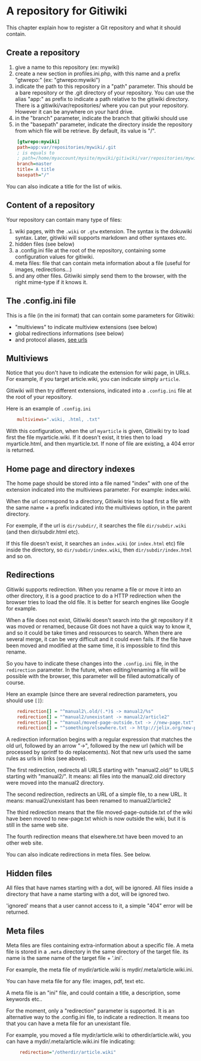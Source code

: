 # A repository for Gitiwiki

This chapter explain how to register a Git repository  and what it should contain.


## Create a repository

1. give a name to this repository (ex: mywiki)
2. create a new section in profiles.ini.php, with this name and a prefix
   "gtwrepo:" (ex: "gtwrepo:mywiki")
3. indicate the path to this repository in a "path" parameter. This should be a
   bare repository or the .git directory of your repository. You can use the alias "app:" as
   prefix to indicate a path relative to the gitiwiki directory. There is a gitiwiki/var/repositories/
   where you can put your repository. However it can be anywhere on your hard drive.
4. in the "branch" parameter, indicate the branch that gitiwiki should use
5. in the "basepath" parameter, indicate the directory inside the repository from which file
   will be retrieve. By default, its value is "/".
  

```ini
    [gtwrepo:mywiki]
    path=app:var/repositories/mywiki/.git
    ; is equals to 
    ; path=/home/myaccount/mysite/mywiki/gitiwiki/var/repositories/mywiki/.git
    branch=master
    title= A title
    basepath="/"
```

You can also indicate a title for the list of wikis.

## Content of a repository

Your repository can contain many type of files:

1. wiki pages, with the `.wiki` or `.gtw` extension. The syntax is the dokuwiki syntax.
   Later, gitiwiki will supports markdown and other syntaxes etc. 
2. hidden files (see below)
3. a .config.ini file at the root of the repository, containing some
   configuration values for gitiwiki.
4. meta files: file that can contain meta information about a file (useful for images, redirections...)
5. and any other files. Gitiwiki simply send them to the browser, with the right mime-type if it knows it.

## The .config.ini file

This is a file (in the ini format) that can contain some parameters for Gitiwiki:

- "multiviews" to indicate multiview extensions (see below)
- global redirections informations (see below)
- and protocol aliases, [see urls](url-support.md)

## Multiviews

Notice that you don't have to indicate the extension for wiki page, in URLs. For example,
if you target article.wiki, you can indicate simply `article`.

Gitiwiki will then try different extensions, indicated into a `.config.ini` file at
the root of your repository.

Here is an example of `.config.ini`

```ini
    multiviews=".wiki, .html, .txt"
```

With this configuration, when the url `myarticle` is given, Gitiwiki try to load first
the file myarticle.wiki. If it doesn't exist, it tries then to load myarticle.html,
and then myarticle.txt. If none of file are existing, a 404 error is returned.


## Home page and directory indexes

The home page should be stored into a file named "index" with one of the extension
indicated into the multiviews parameter. For example: index.wiki.

When the url correspond to a directory, Gitiwiki tries to load first a file with the same
name + a prefix indicated into the multiviews option, in the parent directory.

For exemple, if the url is `dir/subdir/`, it searches the file `dir/subdir.wiki` (and
then dir/subdir.html etc).

If this file doesn't exist, it searches an `index.wiki` (or `index.html` etc) file
inside the directory, so `dir/subdir/index.wiki`, then `dir/subdir/index.html` and so on.

## Redirections

Gitiwiki supports redirection. When you rename a file or move it into an other directory,
it is a good practice to do a HTTP redirection when the browser tries to load the old file.
It is better for search engines like Google for example.

When a file does not exist, Gitiwiki doesn't search into the git repository if it was
moved or renamed, because Git does not have a quick way to know it, and so it could be take
times and ressources to search. When there are several merge, it can be very difficult
and it could even fails. If the file have been moved and modified at the same time,
it is impossible to find this rename.

So you have to indicate these changes into the `.config.ini` file, in the `redirection`
parameter. In the future, when editing/renaming a file will be possible with the browser,
this parameter will be filled automatically of course.

Here an example (since there are several redirection parameters, you should use `[]`):

```ini
    redirection[] = "^manual2\.old/(.*)$ -> manual2/%s"
    redirection[] = "^manual2/unexistant -> manual2/article2"
    redirection[] = "^manual/moved-page-outside.txt -> //new-page.txt"
    redirection[] = "^something/elsewhere.txt -> http://jelix.org/new-page.txt"
```

A redirection information begins with a regular expression that matches the old url,
followed by an arrow "->", followed by the new url (which will be processed by sprintf
to do replacements). Not that new urls used the same rules as urls in links (see above).

The first redirection, redirects all URLS starting with "manual2.old/" to URLS starting
with "manual2/". It means: all files into the manual2.old directory were moved into the
manual2 directory.

The second redirection, redirects an URL of a simple file, to a new URL. It means:
manual2/unexistant has been renamed to manual2/article2

The third redirection means that the file moved-page-outside.txt of the wiki
have been moved to new-page.txt which is now outside the wiki, but it is still
in the same web site.

The  fourth redirection means that elsewhere.txt have been moved to an other
web site.

You can also indicate redirections in meta files. See below.


## Hidden files

All files that have names starting with a dot, will be ignored. All files inside a
directory that have a name starting with a dot, will be ignored two.

'ignored' means that a user cannot access to it, a simple "404" error will be returned.


## Meta files

Meta files are files containing extra-information about a specific file. A meta
file is stored in a `.meta` directory in the same directory of the target file.
its name is the same name of the target file + '.ini'.

For example, the meta file of mydir/article.wiki is mydir/.meta/article.wiki.ini.

You can have meta file for any file: images, pdf, text etc.

A meta file is an "ini" file, and could contain a title, a description, some keywords
etc..

For the moment, only a "redirection" parameter is supported. It is an alternative
way to the .config.ini file, to indicate a redirection. It means too that you
can have a meta file for an unexistant file.

For example, you moved a file mydir/article.wiki to otherdir/article.wiki, you
can have a mydir/.meta/article.wiki.ini file indicating:

```ini
     redirection="/otherdir/article.wiki"
```
